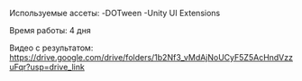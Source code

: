 Используемые ассеты:
-DOTween
-Unity UI Extensions

Время работы: 4 дня

Видео с результатом: https://drive.google.com/drive/folders/1b2Nf3_vMdAjNoUCyF5Z5AcHndVzzuFqr?usp=drive_link

